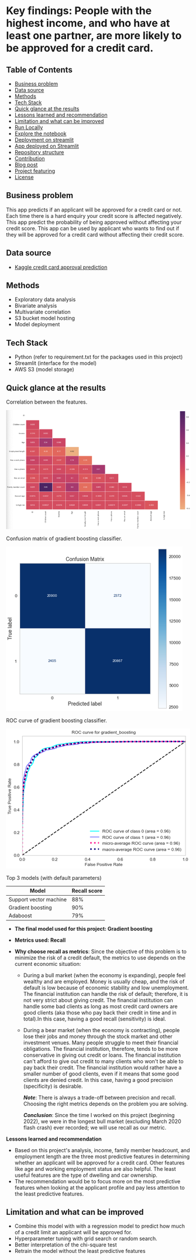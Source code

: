 
# Key findings: People with the highest income, and who have at least one partner, are more likely to be approved for a credit card.

## Table of Contents

  - [Business problem](#business-problem)
  - [Data source](#data-source)
  - [Methods](#methods)
  - [Tech Stack](#tech-stack)
  - [Quick glance at the results](#quick-glance-at-the-results)
  - [Lessons learned and recommendation](#lessons-learned-and-recommendation)
  - [Limitation and what can be improved](#limitation-and-what-can-be-improved)
  - [Run Locally](#run-locally)
  - [Explore the notebook](#explore-the-notebook)
  - [Deployment on streamlit](#deployment-on-streamlit)
  - [App deployed on Streamlit](#app-deployed-on-streamlit)
  - [Repository structure](#repository-structure)
  - [Contribution](#contribution)
  - [Blog post](#blog-post)
  - [Project featuring](#project-featuring)
  - [License](#license)




## Business problem

This app predicts if an applicant will be approved for a credit card or not. Each time there is a hard enquiry your credit score is affected negatively. This app predict the probability of being approved without affecting your credit score. This app can be used by applicant who wants to find out if they will be approved for a credit card without affecting their credit score.
## Data source

- [Kaggle credit card approval prediction](https://www.kaggle.com/rikdifos/credit-card-approval-prediction)

## Methods

- Exploratory data analysis
- Bivariate analysis
- Multivariate correlation
- S3 bucket model hosting
- Model deployment
## Tech Stack

- Python (refer to requirement.txt for the packages used in this project)
- Streamlit (interface for the model)
- AWS S3 (model storage)


## Quick glance at the results

Correlation between the features.

![heatmap](assets/heatmap.png)

Confusion matrix of gradient boosting classifier.

![Confusion matrix](assets/confusion_matrix.png)

ROC curve of gradient boosting classifier.

![ROC curve](assets/roc.png)

Top 3 models (with default parameters)

| Model     	                | Recall score 	|
|-------------------	        |------------------	|
| Support vector machine     	| 88% 	            |
| Gradient boosting    	        | 90% 	            |
| Adaboost               	    | 79% 	            |



- **The final model used for this project: Gradient boosting**
- **Metrics used: Recall**
- **Why choose recall as metrics**:
  Since the objective of this problem is to minimize the risk of a credit default, the metrics to use depends on the current economic situation:

  - During a bull market (when the economy is expanding), people feel wealthy and are employed. Money is usually cheap, and the risk of default is low because of economic stability and low unemployment. The financial institution can handle the risk of default; therefore, it is not very strict about giving credit. The financial institution can handle some bad clients as long as most credit card owners are good clients (aka those who pay back their credit in time and in total).In this case, having a good recall (sensitivity) is ideal.

  - During a bear market (when the economy is contracting), people lose their jobs and money through the stock market and other investment venues. Many people struggle to meet their financial obligations. The financial institution, therefore, tends to be more conservative in giving out credit or loans. The financial institution can't afford to give out credit to many clients who won't be able to pay back their credit. The financial institution would rather have a smaller number of good clients, even if it means that some good clients are denied credit. In this case, having a good precision (specificity) is desirable.

    ***Note***: There is always a trade-off between precision and recall. Choosing the right metrics depends on the problem you are solving.

    ***Conclusion***: Since the time I worked on this project (beginning 2022), we were in the longest bull market (excluding March 2020 flash crash) ever recorded; we will use recall as our metric.


 **Lessons learned and recommendation**

- Based on this project's analysis, income, family member headcount, and employment length are the three most predictive features in determining whether an applicant will be approved for a credit card. Other features like age and working employment status are also helpful. The least useful features are the type of dwelling and car ownership.
- The recommendation would be to focus more on the most predictive features when looking at the applicant profile and pay less attention to the least predictive features.

## Limitation and what can be improved

- Combine this model with with a regression model to predict how much of a credit limit an applicant will be approved for.
- Hyperparameter tuning with grid search or random search.
- Better interpretation of the chi-square test
- Retrain the model without the least predictive features
